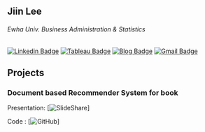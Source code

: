 ## Jiin Lee
###### Ewha Univ. Business Administration & Statistics


<div>

[![Linkedin Badge](https://img.shields.io/badge/-LinkedIn-blue?style=flat-square&logo=Linkedin&logoColor=white&link=https://www.linkedin.com/in/jiinleee/)](https://www.linkedin.com/in/jiinleee/)  [![Tableau Badge](https://img.shields.io/badge/-Tableau-lightgrey?style=flat-square&logo=Tableau&logoColor=white&link=https://public.tableau.com/profile/jiin.lee#!/?newProfile=&activeTab=0/)](https://public.tableau.com/profile/jiin.lee#!/?newProfile=&activeTab=0/) [![Blog Badge](https://img.shields.io/badge/-Tistory-black?style=flat-square&logo=Tistory&logoColor=white&link=https://geniewishescometrue.tistory.com/)](https://geniewishescometrue.tistory.com/) [![Gmail Badge](https://img.shields.io/badge/Gmail-d14836?style=flat-square&logo=Gmail&logoColor=white&link=mailto:genieyi0308@gmail.com)](mailto:genieyi0308@gmail.com)
	
  </div>
  
## Projects
### Document based Recommender System for book 
Presentation: [![SlideShare](https://img.shields.io/badge/-SlideShare-blue?style=flat-square&logo=SlideShare&logoColor=white&link=https://www.slideshare.net/BOAZbigdata/11-boaz-boaz/)]

Code : [![GitHub](https://img.shields.io/badge/-GitHub-black?style=flat-square&logo=GitHub&logoColor=white&link=https://github.com/ttobaegi/Projects/tree/main/BOAZ/Conference/)]
